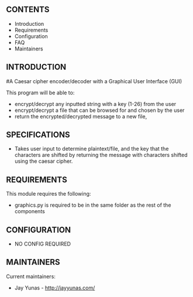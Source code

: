 CONTENTS
---------------------

 * Introduction
 * Requirements
 * Configuration
 * FAQ
 * Maintainers


INTRODUCTION
------------

#A Caesar cipher encoder/decoder with a Graphical User Interface (GUI)

This program will be able to:
   
   * encrypt/decrypt any inputted string with a key (1-26) from the user
   * encrypt/decrypt a file that can be browsed for and chosen by the user
   * return the encrypted/decrypted message to a new file,

SPECIFICATIONS
------------

* Takes user input to determine plaintext/file, and the key that the characters are shifted by returning the message with characters shifted using the caesar cipher.

REQUIREMENTS
------------

This module requires the following:

* graphics.py is required to be in the same folder as the rest of the components

CONFIGURATION
-------------

* NO CONFIG REQUIRED

MAINTAINERS
-----------

Current maintainers:

 * Jay Yunas - http://jayyunas.com/